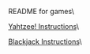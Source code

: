 README for games\

[Yahtzee! Instructions](README_yahtzee.md)\

[Blackjack Instructions](README_blackjack.md)\
